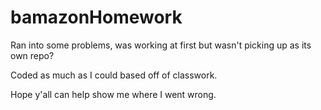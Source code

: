 # bamazonHomework

Ran into some problems, was working at first but wasn't picking up as its own repo?

Coded as much as I could based off of classwork.

Hope y'all can help show me where I went wrong.
